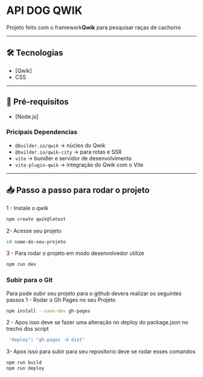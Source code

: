 # API DOG QWIK

Projeto feito com  o framework**Qwik** para pesquisar raças de cachorro 

---

## 🛠 Tecnologias

- [Qwik] 
- CSS  

---

## 🚀 Pré-requisitos

- [Node.js] 

### Pricipais Dependencias 

- `@builder.io/qwik` → núcleo do Qwik  
- `@builder.io/qwik-city` → para rotas e SSR  
- `vite` → bundler e servidor de desenvolvimento  
- `vite-plugin-qwik` → integração do Qwik com o Vite


---

## 📥 Passo a passo para rodar o projeto

1 - Instale o qwik 
   ```bash
npm create qwik@latest
 ```

   2- Acesse seu projeto
 ```bash
cd nome-do-seu-projeto
```      


   3 - Para rodar o projeto em modo desenvolvedor utilize 
 ```bash
npm run dev
```
### Subir para o Git
 Para pode subir seu projeto para o github devera realizar os seguintes passos
 1 - Rodar o Gh Pages no seu Projeto
 ```bash
npm install --save-dev gh-pages
```
2 - Apos isso deve se fazer uma alteração no deploy do package.json no trecho dos script
```bash
 "deploy": "gh-pages -d dist"
```

3- Apos isso para subir para seu repositorio deve se rodar esses comandos
```bash
npm run build
npm run deploy

```

